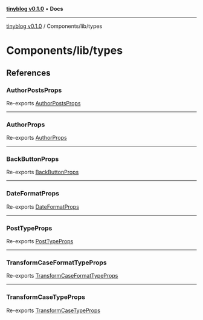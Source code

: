 [**tinyblog v0.1.0**](../../../README.md) • **Docs**

***

[tinyblog v0.1.0](../../../modules.md) / Components/lib/types

# Components/lib/types

## References

### AuthorPostsProps

Re-exports [AuthorPostsProps](type-aliases/AuthorPostsProps.md)

***

### AuthorProps

Re-exports [AuthorProps](type-aliases/AuthorProps.md)

***

### BackButtonProps

Re-exports [BackButtonProps](type-aliases/BackButtonProps.md)

***

### DateFormatProps

Re-exports [DateFormatProps](type-aliases/DateFormatProps.md)

***

### PostTypeProps

Re-exports [PostTypeProps](type-aliases/PostTypeProps.md)

***

### TransformCaseFormatTypeProps

Re-exports [TransformCaseFormatTypeProps](type-aliases/TransformCaseFormatTypeProps.md)

***

### TransformCaseTypeProps

Re-exports [TransformCaseTypeProps](type-aliases/TransformCaseTypeProps.md)
